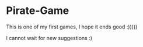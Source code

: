 # Pirate-Game
This is one of my first games, I hope it ends good :)))))

I cannot wait for new suggestions :)
